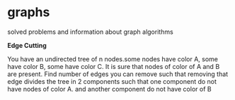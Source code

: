 # graphs
solved problems and information about graph algorithms 

<b>Edge Cutting</b>

You have an undirected tree of n nodes.some nodes have color A, some have color B, some have color C. It is sure that nodes of color of A and B are present.
Find number of edges you can remove such that removing that edge divides the tree in 2 components such that one component do not have nodes of color A. and another component do not have color of B
